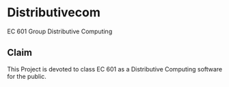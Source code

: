 # Distributivecom
EC 601 Group Distributive Computing 
## Claim
This Project is devoted to class EC 601 as a Distributive Computing software for the public.
